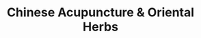 ---
title: "Chinese Acupuncture & Oriental Herbs"
url: /seattle/chinese-acupuncture-and-oriental-herbs/
shop: herbalist
---